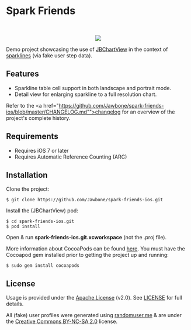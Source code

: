 # Spark Friends
<br/>
<p align="center">	
	<img src="https://raw.githubusercontent.com/Jawbone/spark-friends-ios/master/Screenshots/main.jpg">
</p>

Demo project showcasing the use of <a href="https://github.com/Jawbone/JBChartView" targer="_blank">JBChartView</a> in the context of <a href="http://en.wikipedia.org/wiki/Sparkline" target="_blank">sparklines</a> (via fake user step data).

## Features

- Sparkline table cell support in both landscape and portrait mode.
- Detail view for enlarging sparkline to a full resolution chart.  

Refer to the <a href="https://github.com/Jawbone/spark-friends-ios/blob/master/CHANGELOG.md"">changelog</a> for an overview of the project's complete history.

## Requirements

- Requires iOS 7 or later
- Requires Automatic Reference Counting (ARC)

## Installation

Clone the project:

	$ git clone https://github.com/Jawbone/spark-friends-ios.git
	
Install the (JBChartView) pod:

	$ cd spark-friends-ios.git
	$ pod install
	
Open & run <b>spark-friends-ios.git.xcworkspace</b> (not the .proj file). 

More information about CocoaPods can be found <a href="http://cocoapods.org/" target="_blank">here</a>. You must have the Cocoapod gem installed prior to getting the project up and running:

	$ sudo gem install cocoapods

## License

Usage is provided under the <a href="http://www.apache.org/licenses/LICENSE-2.0" target="_blank">Apache License</a> (v2.0). See <a href="https://github.com/Jawbone/anscombe-quartet-ios/blob/master/LICENSE">LICENSE</a> for full details.

All (fake) user profiles were generated using <a href="http://randomuser.me/" target="_blank">randomuser.me</a> & are under the <a href="http://creativecommons.org/licenses/by-nc-sa/2.0/deed.en" target="_blank">Creative Commons BY-NC-SA 2.0</a> license.
